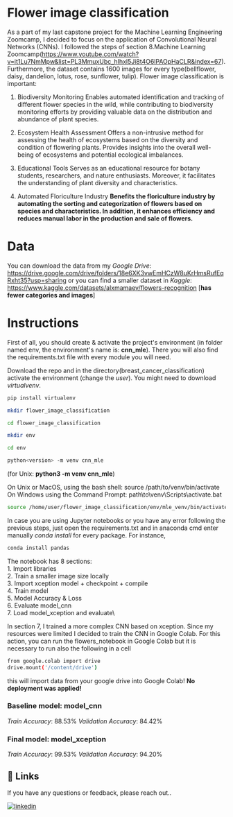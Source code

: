 
# Flower image classification

As a part of my last capstone project for the Machine Learning Engineering Zoomcamp, I decided to focus on the application of Convolutional Neural Networks (CNNs). I followed the steps of section 8.Machine Learning Zoomcamp(https://www.youtube.com/watch?v=it1Lu7NmMpw&list=PL3MmuxUbc_hIhxl5Ji8t4O6lPAOpHaCLR&index=67). Furthermore, the dataset contains 1600 images for every type(bellflower, daisy, dandelion, lotus, rose, sunflower, tulip). Flower image classification is important:

1. Biodiversity Monitoring
Enables automated identification and tracking of different flower species in the wild, while contributing to biodiversity monitoring efforts by providing valuable data on the distribution and abundance of plant species.

2. Ecosystem Health Assessment
Offers a non-intrusive method for assessing the health of ecosystems based on the diversity and condition of flowering plants.
Provides insights into the overall well-being of ecosystems and potential ecological imbalances.

3. Educational Tools
Serves as an educational resource for botany students, researchers, and nature enthusiasts. Moreover, it facilitates the understanding of plant diversity and characteristics.

4. Automated Floriculture Industry
 **Benefits the floriculture industry by automating the sorting and categorization of flowers based on species and characteristics. In addition, it enhances efficiency and reduces manual labor in the production and sale of flowers.**


# Data

You can download the data from my *Google Drive*: https://drive.google.com/drive/folders/18e6XK3vwEmHCzW8uKrHmsRufEqRxht35?usp=sharing or you can find a smaller dataset in *Kaggle*: https://www.kaggle.com/datasets/alxmamaev/flowers-recognition [**has fewer categories and images**]
 

# Instructions 

First of all, you should create & activate the project's environment (in folder named env, the environment's name is: **cnn_mle**). There you will also find the requirements.txt file with every module you will need.

Download the repo and in the directory(breast_cancer_classification) activate the environment (change the *user*). You might need to download *virtualvenv*.

```bash
pip install virtualenv

mkdir flower_image_classification

cd flower_image_classification

mkdir env

cd env

python<version> -m venv cnn_mle

```
(for Unix: **python3 -m venv cnn_mle**)

On Unix or MacOS, using the bash shell: source /path/to/venv/bin/activate\
On Windows using the Command Prompt: path\to\venv\Scripts\activate.bat

```bash
source /home/user/flower_image_classification/env/mle_venv/bin/activate
```
In case you are using Jupyter notebooks or you have any error following the previous steps, just open the requirements.txt and in anaconda cmd enter manually *conda install <package>* for every package. For instance,

```bash
conda install pandas
```

The notebook has 8 sections:\
    1. Import libraries \
    2. Train a smaller image size locally \
    3. Import xception model + checkpoint + compile \
    4. Train model \
    5. Model Accuracy & Loss \
    6. Evaluate model_cnn  \
    7. Load model_xception and evaluate\

In section 7, I trained a more complex CNN based on xception. Since my resources were limited I decided to train the CNN in Google Colab. For this action, you can run the flowers_notebook in Google Colab but it is necessary to run also the following in a cell

```bash
from google.colab import drive
drive.mount('/content/drive')
```
this will import data from your google drive into Google Colab! **No deployment was applied!**


### Baseline model: model_cnn

*Train Accuracy*: 88.53%
*Validation Accuracy*: 84.42%

### Final model: model_xception

*Train Accuracy*: 99.53%
*Validation Accuracy*: 94.20%

## 🔗 Links
If you have any questions or feedback, please reach out..

[![linkedin](https://img.shields.io/badge/linkedin-0A66C2?style=for-the-badge&logo=linkedin&logoColor=white)](https://www.linkedin.com/in/nikos-iliopoulos-186a58157/)